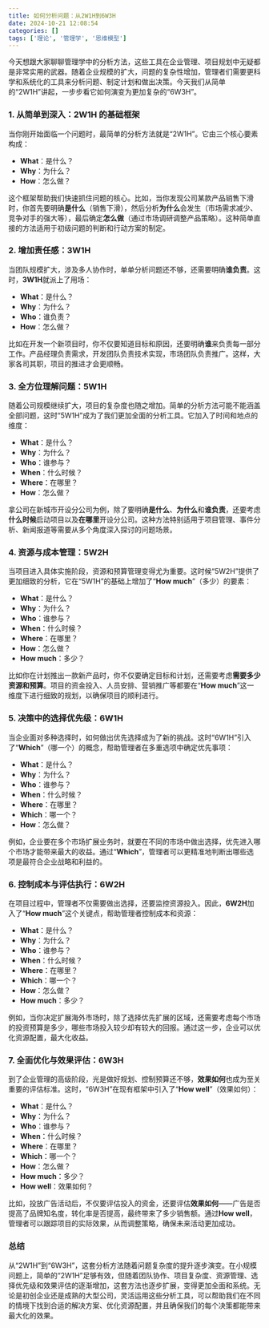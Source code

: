 ```yaml
---
title: 如何分析问题：从2W1H到6W3H
date: 2024-10-21 12:08:54
categories: []
tags: ['理论', '管理学', '思维模型']
---
```


今天想跟大家聊聊管理学中的分析方法，这些工具在企业管理、项目规划中无疑都是非常实用的武器。随着企业规模的扩大，问题的复杂性增加，管理者们需要更科学和系统化的工具来分析问题、制定计划和做出决策。今天我们从简单的“2W1H”讲起，一步步看它如何演变为更加复杂的“6W3H”。
  
  
### 1. 从简单到深入：**2W1H** 的基础框架

当你刚开始面临一个问题时，最简单的分析方法就是“2W1H”。它由三个核心要素构成：

- **What**：是什么？
- **Why**：为什么？
- **How**：怎么做？

这个框架帮助我们快速抓住问题的核心。比如，当你发现公司某款产品销售下滑时，你首先要明确**是什么**（销售下滑），然后分析**为什么**会发生（市场需求减少、竞争对手的强大等），最后确定**怎么做**（通过市场调研调整产品策略）。这种简单直接的方法适用于初级问题的判断和行动方案的制定。
  
  
### 2. 增加责任感：**3W1H**

当团队规模扩大，涉及多人协作时，单单分析问题还不够，还需要明确**谁负责**。这时，**3W1H**就派上了用场：

- **What**：是什么？
- **Why**：为什么？
- **Who**：谁负责？
- **How**：怎么做？

比如在开发一个新项目时，你不仅要知道目标和原因，还要明确**谁**来负责每一部分工作。产品经理负责需求，开发团队负责技术实现，市场团队负责推广。这样，大家各司其职，项目的推进才会更顺畅。
  
  
### 3. 全方位理解问题：**5W1H**

随着公司规模继续扩大，项目的复杂度也随之增加。简单的分析方法可能不能涵盖全部问题，这时“5W1H”成为了我们更加全面的分析工具。它加入了时间和地点的维度：

- **What**：是什么？
- **Why**：为什么？
- **Who**：谁参与？
- **When**：什么时候？
- **Where**：在哪里？
- **How**：怎么做？

拿公司在新城市开设分公司为例，除了要明确**是什么**、**为什么**和**谁负责**，还要考虑**什么时候**启动项目以及**在哪里**开设分公司。这种方法特别适用于项目管理、事件分析、新闻报道等需要从多个角度深入探讨的问题场景。
  
  
### 4. 资源与成本管理：**5W2H**

当项目进入具体实施阶段，资源和预算管理变得尤为重要。这时候“5W2H”提供了更加细致的分析，它在“5W1H”的基础上增加了“**How much**”（多少）的要素：

- **What**：是什么？
- **Why**：为什么？
- **Who**：谁参与？
- **When**：什么时候？
- **Where**：在哪里？
- **How**：怎么做？
- **How much**：多少？

比如你在计划推出一款新产品时，你不仅要确定目标和计划，还需要考虑**需要多少资源和预算**。项目的资金投入、人员安排、营销推广等都要在“**How much**”这一维度下进行细致的规划，以确保项目的顺利进行。
  
  
### 5. 决策中的选择优先级：**6W1H**

当企业面对多种选择时，如何做出优先选择成为了新的挑战。这时“6W1H”引入了“**Which**”（哪一个）的概念，帮助管理者在多重选项中确定优先事项：

- **What**：是什么？
- **Why**：为什么？
- **Who**：谁参与？
- **When**：什么时候？
- **Where**：在哪里？
- **Which**：哪一个？
- **How**：怎么做？

例如，企业要在多个市场扩展业务时，就要在不同的市场中做出选择，优先进入哪个市场才能带来最大的收益。通过“**Which**”，管理者可以更精准地判断出哪些选项是最符合企业战略和利益的。
  
  
### 6. 控制成本与评估执行：**6W2H**

在项目过程中，管理者不仅需要做出选择，还要监控资源投入。因此，**6W2H**加入了“**How much**”这个关键点，帮助管理者控制成本和资源：

- **What**：是什么？
- **Why**：为什么？
- **Who**：谁参与？
- **When**：什么时候？
- **Where**：在哪里？
- **Which**：哪一个？
- **How**：怎么做？
- **How much**：多少？

例如，当你决定扩展海外市场时，除了选择优先扩展的区域，还需要考虑每个市场的投资预算是多少，哪些市场投入较少却有较大的回报。通过这一步，企业可以优化资源配置，最大化收益。
  
  
### 7. 全面优化与效果评估：**6W3H**

到了企业管理的高级阶段，光是做好规划、控制预算还不够，**效果如何**也成为至关重要的评估标准。这时，“6W3H”在现有框架中引入了“**How well**”（效果如何）：

- **What**：是什么？
- **Why**：为什么？
- **Who**：谁参与？
- **When**：什么时候？
- **Where**：在哪里？
- **Which**：哪一个？
- **How**：怎么做？
- **How much**：多少？
- **How well**：效果如何？

比如，投放广告活动后，不仅要评估投入的资金，还要评估**效果如何**——广告是否提高了品牌知名度，转化率是否提高，最终带来了多少销售额。通过**How well**，管理者可以跟踪项目的实际效果，从而调整策略，确保未来活动更加成功。
  
  
### 总结

从“2W1H”到“6W3H”，这套分析方法随着问题复杂度的提升逐步演变。在小规模问题上，简单的“2W1H”足够有效，但随着团队协作、项目复杂度、资源管理、选择优先级和效果评估的逐渐增加，这套方法也逐步扩展，变得更加全面和系统。无论是初创企业还是成熟的大型公司，灵活运用这些分析工具，可以帮助我们在不同的情境下找到合适的解决方案、优化资源配置，并且确保我们的每个决策都能带来最大化的效果。
